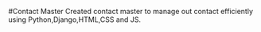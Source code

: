 #Contact Master
Created contact master to manage out contact efficiently using Python,Django,HTML,CSS and JS.
